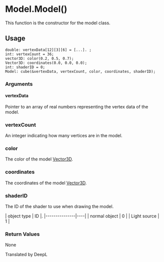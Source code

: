 # Model.Model()

This function is the constructor for the model class.

## Usage

```
double: vertexData[12][3][6] = [...]. ;
int: vertexCount = 36;
vector3D: color(0.2, 0.5, 0.7);
Vector3D: coordinates(0.0, 0.0, 0.0);
int: shaderID = 0;
Model: cube(&vertexData, vertexCount, color, coordinates, shaderID);
```

### Arguments

#### vertexData

Pointer to an array of real numbers representing the vertex data of the model.

### vertexCount

An integer indicating how many vertices are in the model.

### color

The color of the model [Vector3D](/lib/math/vec3).

### coordinates

The coordinates of the model [Vector3D](/lib/math/vec3).

### shaderID

The ID of the shader to use when drawing the model.

|  object type  | ID |.
|---------------|----|
| normal object | 0 |
| Light source  | 1 |

### Return Values

None

Translated by DeepL
